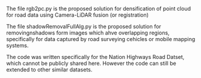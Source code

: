 

The file rgb2pc.py is the proposed solution for densification of point cloud for road data using Camera-LiDAR fusion (or registration)

The file shadowRemovalFullAlg.py is the proposed solution for removingnshadows form images which ahve overlapping regions, specifically for data captured by road surveying cehicles or mobile mapping systems.

The code was written specifically for the Nation Highways Road Datset, which cannot be publicly shared here. However the code can still be extended to other similar datasets.
